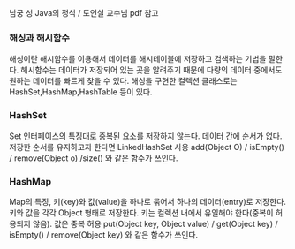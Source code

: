 남궁 성 Java의 정석 / 도인실 교수님 pdf 참고


###	해싱과 해시함수

해싱이란 해시함수를 이용해서 데이터를 해시테이블에 저장하고 검색하는 기법을 말한다. 
해시함수는 데이터가 저장되어 있는 곳을 알려주기 때문에 다량의 데이터 중에서도 원하는 데이터를 빠르게 찾을 수 있다.
해싱을 구현한 컬렉션 클래스로는 HashSet,HashMap,HashTable 등이 있다. 

###	HashSet

Set 인터페이스의 특징대로 중복된 요소를 저장하지 않는다.
데이터 간에 순서가 없다.
저장한 순서를 유지하고자 한다면 LinkedHashSet 사용
 add(Object O) / isEmpty() / remove(Object o) /size() 와 같은 함수가 쓰인다.

###	HashMap

Map의 특징, 키(key)와 값(value)을 하나로 묶어서 하나의 데이터(entry)로 저장한다.
키와 값을 각각 Object 형태로 저장한다.
키는 컬렉션 내에서 유일해야 한다(중복이 허용되지 않음). 값은 중복 허용
put(Object key, Object value) / get(Object key) / isEmpty() / remove(Object key) 와 같은 함수가 쓰인다.
